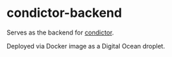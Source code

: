 # condictor-backend

Serves as the backend for [condictor](https://github.com/gilmoreg/condictor).

Deployed via Docker image as a Digital Ocean droplet.